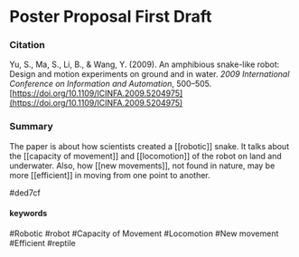 # Poster Proposal First Draft
### Citation
Yu, S., Ma, S., Li, B., & Wang, Y. (2009). An amphibious snake-like robot: Design and motion experiments on ground and in water. _2009 International Conference on Information and Automation_, 500–505. [https://doi.org/10.1109/ICINFA.2009.5204975](https://doi.org/10.1109/ICINFA.2009.5204975)

### Summary

The paper is about how scientists created a [[robotic]] snake. It talks about the [[capacity of movement]] and [[locomotion]] of the robot on land and underwater. Also, how [[new movements]], not found in nature, may be more [[efficient]] in moving from one point to another. 

#ded7cf 
#### keywords
#Robotic
#robot
#Capacity of Movement
#Locomotion 
#New movement
#Efficient 
#reptile

